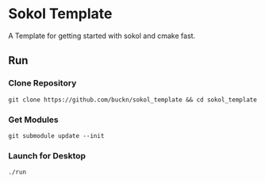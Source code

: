 # Sokol Template
A Template for getting started with sokol and cmake fast.

## Run

### Clone Repository
`git clone https://github.com/buckn/sokol_template && cd sokol_template`

### Get Modules
`git submodule update --init`

### Launch for Desktop
`./run`
